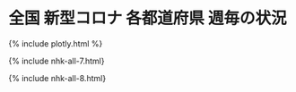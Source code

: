 # 全国 新型コロナ 各都道府県 週毎の状況

{% include plotly.html %}

{% include nhk-all-7.html}

{% include nhk-all-8.html}
